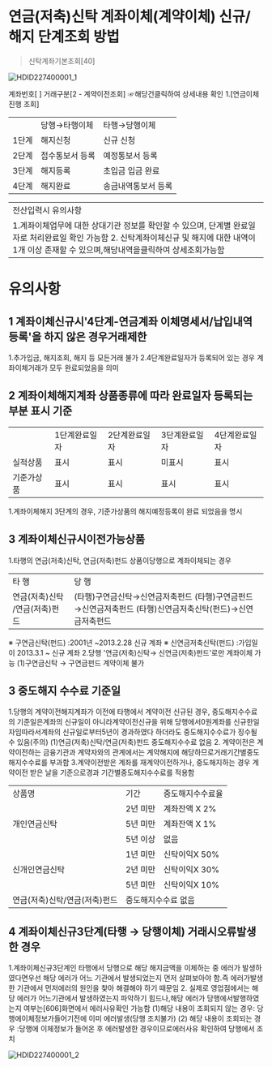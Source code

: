 # 연금(저축)신탁 계좌이체(계약이체) 신규/해지 단계조회 방법
> 신탁계좌기본조회[40]

![HDID227400001_1](HDID227400001_1.jpg)

계좌번호[ ]
거래구분[2 - 계약이전조회]
☞해당건클릭하여 상세내용 확인
1.[연금이체 진행 조회]

<table><tbody><tr>
<td>
</td>
<td>
당행→타행이체</td>
<td>
타행→당행이체</td></tr><tr>
<td>
1단계</td>
<td>
해지신청</td>
<td>
신규 신청</td></tr><tr>
<td>
2단계</td>
<td>
접수통보서 등록</td>
<td>
예정통보서 등록</td></tr><tr>
<td>
3단계</td>
<td>
해지등록</td>
<td>
초입금 입금 완료</td></tr><tr>
<td>
4단계</td>
<td>
해지완료</td>
<td>
송금내역통보서 등록</td></tr></tbody>
</table>



<table><tbody><tr>
<td>
전산입력시 유의사항</td></tr><tr>
<td>1.계좌이체업무에 대한 상대기관 정보를 확인할 수 있으며, 단계별 완료일자로 처리완료일 확인 가능함
2. 신탁계좌이체신규 및 해지에 대한 내역이1개 이상 존재할 수 있으며,해당내역을클릭하여 상세조회가능함</td></tr></tbody>
</table>


# 유의사항
## 1 계좌이체신규시'4단계-연금계좌 이체명세서/납입내역 등록'을 하지 않은 경우거래제한
1.추가입금, 해지조회, 해지 등 모든거래
불가
2.4단계완료일자가 등록되어 있는 경우
계좌이체거래가 모두 완료되었음을 의미
## 2 계좌이체해지계좌 상품종류에 따라 완료일자 등록되는 부분 표시 기준

<table><tbody><tr>
<td>
</td>
<td>
1단계완료일자</td>
<td>
2단계완료일자</td>
<td>
3단계완료일자</td>
<td>
4단계완료일자</td></tr><tr>
<td>
실적상품</td>
<td>
표시</td>
<td>
표시</td>
<td>
미표시</td>
<td>
표시</td></tr><tr>
<td>
기준가상품</td>
<td>
표시</td>
<td>
표시</td>
<td>
표시</td>
<td>
표시</td></tr></tbody>
</table>


1.계좌이체해지 3단계의 경우, 기준가상품의 해지예정등록이 완료 되었음을 명시
## 3 계좌이체신규시이전가능상품
1.타행의 연금(저축)신탁, 연금(저축)펀드
상품이당행으로 계좌이체되는 경우

<table><tbody><tr>
<td>
타 행</td>
<td>
당 행</td></tr><tr>
<td>연금(저축)신탁 /연금(저축)펀드</td>
<td>(타행)구연금신탁→신연금저축펀드
(타행)구연금펀드→신연금저축펀드
(타행)신연금저축신탁(펀드)→신연금저축펀드</td></tr></tbody>
</table>


※ 구연금신탁(펀드) :2001년 ~2013.2.28 신규 계좌
※ 신연금저축신탁(펀드) :가입일이 2013.3.1 ~ 신규 계좌
2.당행 '연금(저축)신탁→ 신연금(저축)펀드'로만 계좌이체 가능
(1)구연금신탁 → 구연금펀드 계약이체 불가
## 3 중도해지 수수료 기준일
1.당행의 계약이전해지계좌가 이전에 타행에서 계약이전 신규된 경우, 중도해지수수료의 기준일은계좌의 신규일이 아니라계약이전신규을 위해 당행에서0원계좌를 신규한일자임따라서계좌의 신규일로부터5년이 경과하였다 하더라도 중도해지수수료가 징수될 수 있음(주의)
(1)연금(저축)신탁/연금(저축)펀드 중도해지수수료 없음
2. 계약이전은 계약이전하는 금융기관과 계약자와의 관계에서는 계약해지에 해당하므로거래기간별중도해지수수료를 부과함
3.계약이전받은 계좌를 재계약이전하거나, 중도해지하는 경우 계약이전 받은 날을 기준으로경과
기간별중도해지수수료를 적용함

<table><tbody><tr>
<td>
상품명</td>
<td>
기간</td>
<td>
중도해지수수료율</td></tr><tr>
<td rowspan="3">
개인연금신탁</td>
<td>
2년 미만</td>
<td>
계좌잔액 X 2%</td></tr><tr>
<td>
5년 미만</td>
<td>
계좌잔액 X 1%</td></tr><tr>
<td>
5년 이상</td>
<td>
없음</td></tr><tr>
<td rowspan="3">
신개인연금신탁</td>
<td>
1년 미만</td>
<td>
신탁이익X 50%</td></tr><tr>
<td>
2년 미만</td>
<td>
신탁이익X 30%</td></tr><tr>
<td>
5년 미만</td>
<td>
신탁이익X 10%</td></tr><tr>
<td>
연금(저축)신탁/연금(저축)펀드</td>
<td colspan="2">
중도해지수수료 없음</td></tr></tbody>
</table>


## 4 계좌이체신규3단계(타행 → 당행이체) 거래시오류발생한 경우
1.계좌이체신규3단계인 타행에서 당행으로 해당 해지금액을 이체하는 중 에러가 발생하였다면우선 해당 에러가 어느 기관에서 발생되었는지 먼저 살펴보아야 함.즉 에러가발생한 기관에서 먼저에러의 원인을 찾아 해결해야 하기 때문임
2. 실제로 영업점에서는 해당 에러가 어느기관에서 발생하였는지 파악하기 힘드나,해당
에러가 당행에서발행하였는지 여부는[606]화면에서 에러사유확인 가능함
(1)해당 내용이 조회되지 않는 경우: 당행에이체정보가들어기전에 이미 에러발생(당행 조치불가)
(2) 해당 내용이 조회되는 경우 :당행에 이체정보가 들어온 후 에러발생한 경우이므로에러사유
확인하여 당행에서 조치

![HDID227400001_2](HDID227400001_2.jpg)

